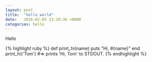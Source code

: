 ```yaml
---
layout: post
title:  "hello world"
date:   2016-02-03 23:10:36 +0000
categories: hello
---
```


Hello

{% highlight ruby %}
def print_hi(name)
  puts "Hi, #{name}"
end
print_hi('Tom')
#=> prints 'Hi, Tom' to STDOUT.
{% endhighlight %}
